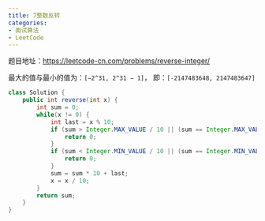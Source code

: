```yaml
---
title: 7整数反转
categories: 
- 面试算法
- LeetCode
---
```


题目地址：https://leetcode-cn.com/problems/reverse-integer/

最大的值与最小的值为：`[−2^31, 2^31 − 1]`， 即：`[-2147483648, 2147483647]`

```java
class Solution {
    public int reverse(int x) {
        int sum = 0;
        while(x != 0) {
            int last = x % 10;
            if (sum > Integer.MAX_VALUE / 10 || (sum == Integer.MAX_VALUE / 10 && last > 7)) {
                return 0;
            }
            if (sum < Integer.MIN_VALUE / 10 || (sum == Integer.MIN_VALUE / 10 && last < -8)) {
                return 0;
            }
            sum = sum * 10 + last;
            x = x / 10;
        }
        return sum;
    }
}
```

